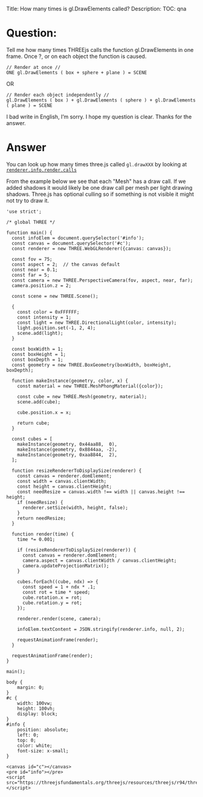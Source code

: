 Title: How many times is gl.DrawElements called?
Description:
TOC: qna

# Question:

Tell me how many times THREEjs calls the function gl.DrawElements in one frame. Once ?, or on each object the function is caused.

    // Render at once //
    ONE gl.DrawElements ( box + sphere + plane ) = SCENE

OR

    // Render each object independently //
    gl.DrawElements ( box ) + gl.DrawElements ( sphere ) + gl.DrawElements ( plane ) = SCENE

I bad write in English, I’m sorry. I hope my question is clear. Thanks for the answer.

# Answer

You can look up how many times three.js called `gl.drawXXX` by looking at [`renderer.info.render.calls`](https://threejs.org/docs/#api/en/renderers/WebGLRenderer.info)

From the example below we see that each "Mesh" has a draw call. If we added shadows it would likely be one draw call per mesh per light drawing shadows. Three.js has optional culling so if something is not visible it might not try to draw it.

<!-- begin snippet: js hide: false console: false babel: false -->

<!-- language: lang-js -->

    'use strict';

    /* global THREE */

    function main() {
      const infoElem = document.querySelector('#info');
      const canvas = document.querySelector('#c');
      const renderer = new THREE.WebGLRenderer({canvas: canvas});

      const fov = 75;
      const aspect = 2;  // the canvas default
      const near = 0.1;
      const far = 5;
      const camera = new THREE.PerspectiveCamera(fov, aspect, near, far);
      camera.position.z = 2;

      const scene = new THREE.Scene();

      {
        const color = 0xFFFFFF;
        const intensity = 1;
        const light = new THREE.DirectionalLight(color, intensity);
        light.position.set(-1, 2, 4);
        scene.add(light);
      }

      const boxWidth = 1;
      const boxHeight = 1;
      const boxDepth = 1;
      const geometry = new THREE.BoxGeometry(boxWidth, boxHeight, boxDepth);

      function makeInstance(geometry, color, x) {
        const material = new THREE.MeshPhongMaterial({color});

        const cube = new THREE.Mesh(geometry, material);
        scene.add(cube);

        cube.position.x = x;

        return cube;
      }

      const cubes = [
        makeInstance(geometry, 0x44aa88,  0),
        makeInstance(geometry, 0x8844aa, -2),
        makeInstance(geometry, 0xaa8844,  2),
      ];

      function resizeRendererToDisplaySize(renderer) {
        const canvas = renderer.domElement;
        const width = canvas.clientWidth;
        const height = canvas.clientHeight;
        const needResize = canvas.width !== width || canvas.height !== height;
        if (needResize) {
          renderer.setSize(width, height, false);
        }
        return needResize;
      }

      function render(time) {
        time *= 0.001;

        if (resizeRendererToDisplaySize(renderer)) {
          const canvas = renderer.domElement;
          camera.aspect = canvas.clientWidth / canvas.clientHeight;
          camera.updateProjectionMatrix();
        }

        cubes.forEach((cube, ndx) => {
          const speed = 1 + ndx * .1;
          const rot = time * speed;
          cube.rotation.x = rot;
          cube.rotation.y = rot;
        });

        renderer.render(scene, camera);
        
        infoElem.textContent = JSON.stringify(renderer.info, null, 2);

        requestAnimationFrame(render);
      }

      requestAnimationFrame(render);
    }

    main();


<!-- language: lang-css -->

    body {
        margin: 0;
    }
    #c {
        width: 100vw;
        height: 100vh;
        display: block;
    }
    #info {
        position: absolute;
        left: 0;
        top: 0;
        color: white;
        font-size: x-small;
    }

<!-- language: lang-html -->

    <canvas id="c"></canvas>
    <pre id="info"></pre>
    <script src="https://threejsfundamentals.org/threejs/resources/threejs/r94/three.min.js"></script>


<!-- end snippet -->


